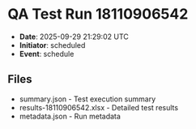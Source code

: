 # QA Test Run 18110906542

- **Date**: 2025-09-29 21:29:02 UTC
- **Initiator**: scheduled
- **Event**: schedule

## Files
- summary.json - Test execution summary
- results-18110906542.xlsx - Detailed test results
- metadata.json - Run metadata
